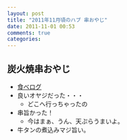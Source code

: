 ```yaml
---
layout: post
title: "2011年11月頃のハブ 串おやじ"
date: 2011-11-01 00:53
comments: true
categories: 
---
```

## 炭火焼串おやじ
  - [食べログ](http://r.tabelog.com/okinawa/A4701/A470103/47005564/)
  - 良いオヤジだった・・・
    - どこへ行っちゃったの
  - 串旨かった！
    - 今はまぁ、うん、天ぷらうまいよ。
  - 牛タンの煮込みマジ旨い。
